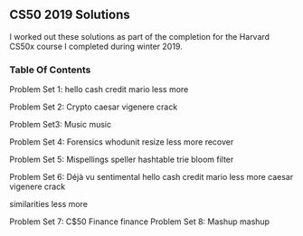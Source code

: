 ## CS50 2019 Solutions

I worked out these solutions as part of the completion for the Harvard CS50x course I completed during winter 2019. 

### Table Of Contents

Problem Set 1:
hello
cash
credit
mario
less
more

Problem Set 2: Crypto
caesar
vigenere
crack

Problem Set3: Music
music

Problem Set 4: Forensics
whodunit
resize
less
more
recover

Problem Set 5: Mispellings
speller
hashtable
trie
bloom filter

Problem Set 6: Déjà vu
sentimental
hello
cash
credit
mario
less
more
caesar
vigenere
crack

similarities
less
more

Problem Set 7: C$50 Finance
finance
Problem Set 8: Mashup
mashup
